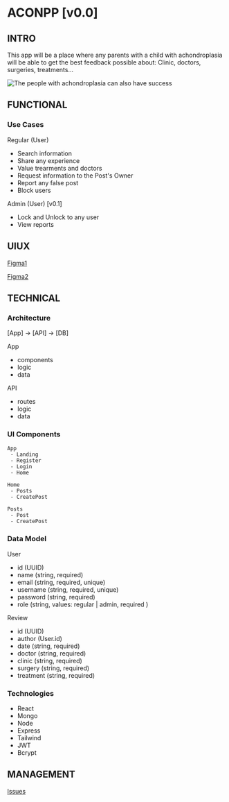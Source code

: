 # ACONPP [v0.0]

## INTRO

This app will be a place where any parents with a child with achondroplasia will be able to get the best feedback possible about: Clinic, doctors, surgeries, treatments...

![The people with achondroplasia can also have success](https://media.giphy.com/media/v1.Y2lkPTc5MGI3NjExajAwZGxtcWxmM3IyenFyZWhyNW13dWkwNnBpYWk4YXdtb3ZheDBldyZlcD12MV9naWZzX3NlYXJjaCZjdD1n/l41lMys544EV5mTUk/giphy.gif)

## FUNCTIONAL

### Use Cases

Regular (User)
- Search information
- Share any experience
- Value trearments and doctors
- Request information to the Post's Owner
- Report any false post
- Block users

Admin (User) [v0.1]
- Lock and Unlock to any user
- View reports

## UIUX

[Figma1](https://www.figma.com/design/z2chCjxbk9iY3b5jPFm1L2/eurofirms-bootcamp-202502-product?node-id=63-18&p=f&t=t8orqf6YL3ncIASp-0)

[Figma2](https://www.figma.com/proto/z2chCjxbk9iY3b5jPFm1L2/eurofirms-bootcamp-202502-product?node-id=63-46&p=f&t=t8orqf6YL3ncIASp-0&scaling=scale-down&content-scaling=fixed&page-id=63%3A18&starting-point-node-id=63%3A46)

## TECHNICAL

### Architecture

[App] -> [API] -> [DB]

App
 - components
 - logic
 - data

API
 - routes
 - logic
 - data

### UI Components
```
App
 - Landing
 - Register
 - Login
 - Home

Home
 - Posts
 - CreatePost

Posts
 - Post
 - CreatePost

```
### Data Model

User
* id (UUID)
* name (string, required)
* email  (string, required, unique)
* username  (string, required, unique)
* password (string, required)
* role (string, values: regular | admin, required  )

Review
* id (UUID)
* author (User.id)
* date (string, required)
* doctor (string, required)
* clinic (string, required)
* surgery (string, required)
* treatment (string, required)

### Technologies

* React
* Mongo
* Node
* Express
* Tailwind
* JWT
* Bcrypt

## MANAGEMENT

[Issues](https://github.com/b00tc4mp/eurofirms-bootcamp-202502/issues/89)